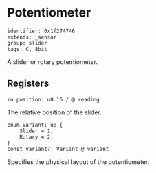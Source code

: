 # Potentiometer

    identifier: 0x1f274746
    extends: _sensor
    group: slider
    tags: C, 8bit

A slider or rotary potentiometer.

## Registers

    ro position: u0.16 / @ reading

The relative position of the slider.

    enum Variant: u8 {
        Slider = 1,
        Rotary = 2,
    }
    const variant?: Variant @ variant

Specifies the physical layout of the potentiometer.